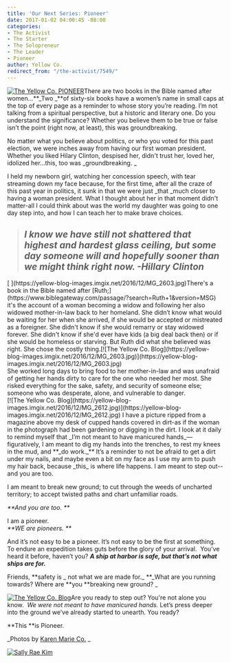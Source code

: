 ```yaml
---
title: 'Our Next Series: Pioneer'
date: 2017-01-02 04:00:45 -08:00
categories:
- The Activist
- The Starter
- The Solopreneur
- The Leader
- Pioneer
author: Yellow Co.
redirect_from: "/the-activist/7549/"
---
```


[![The Yellow Co. PIONEER](https://yellow-blog-images.imgix.net/2016/12/MG_2605.jpg)](https://yellow-blog-images.imgix.net/2016/12/MG_2605.jpg)There are two books in the Bible named after women…**_Two _**of sixty-six books have a women’s name in small caps at the top of every page as a reminder to whose story you’re reading. I’m not talking from a spiritual perspective, but a historic and literary one. Do you understand the significance? Whether you believe them to be true or false isn’t the point (right now, at least), this was groundbreaking.

No matter what you believe about politics, or who you voted for this past election, we were inches away from having our first woman president. Whether you liked Hilary Clinton, despised her, didn't trust her, loved her, idolized her...this, too was _groundbreaking. _

I held my newborn girl, watching her concession speech, with tear streaming down my face because, for the first time, after all the craze of this past year in politics, it sunk in that we were just _that _much closer to having a woman president. What I thought about her in that moment didn't matter-all I could think about was the world my daughter was going to one day step into, and how I can teach her to make brave choices.

> <div class="zn-body__paragraph">
>
> ## _I know we have still not shattered that highest and hardest glass ceiling, but some day someone will and hopefully sooner than we might think right now. -**Hillary Clinton**_
>
>   
> </div>

<div class="zn-body__paragraph">[  
](https://yellow-blog-images.imgix.net/2016/12/MG_2603.jpg)There's a book in the Bible named after [Ruth;](https://www.biblegateway.com/passage/?search=Ruth+1&version=MSG) it's the account of a woman becoming a widow and following her also widowed mother-in-law back to her homeland. She didn’t know what would be waiting for her when she arrived, if she would be accepted or mistreated as a foreigner. She didn't know if she would remarry or stay widowed forever. She didn't know if she'd ever have kids (a big deal back then) or if she would be homeless or starving. But Ruth did what she believed was right. She chose the costly thing.[![The Yellow Co. Blog](https://yellow-blog-images.imgix.net/2016/12/MG_2603.jpg)](https://yellow-blog-images.imgix.net/2016/12/MG_2603.jpg)</div>

<div class="zn-body__paragraph">She worked long days to bring food to her mother-in-law and was unafraid of getting her hands dirty to care for the one who needed her most. She risked everything for the sake, safety, and security of someone else; someone who was desperate, alone, and vulnerable to danger.</div>

<div class="zn-body__paragraph">[![The Yellow Co. Blog](https://yellow-blog-images.imgix.net/2016/12/MG_2612.jpg)](https://yellow-blog-images.imgix.net/2016/12/MG_2612.jpg) I have a picture ripped from a magazine above my desk of cupped hands covered in dirt-as if the woman in the photograph had been gardening or digging in the dirt. I look at it daily to remind myself that _I’m not meant to have manicured hands_—figuratively, I am meant to dig my hands into the trenches, to rest my knees in the mud, and **_do work._** It’s a reminder to not be afraid to get a dirt under my nails, and maybe even a bit on my face as I use my arm to push my hair back, because _this_ is where life happens. I am meant to step out--and you are too. </div>

I am meant to break new ground; to cut through the weeds of uncharted territory; to accept twisted paths and chart unfamiliar roads. 

_**And you are too. **_

I am a pioneer.  
_**WE are pioneers. **_  

And it’s not easy to be a pioneer. It’s not easy to be the first at something. To endure an expedition takes guts before the glory of your arrival.  You’ve heard it before, haven’t you? **_A ship at harbor is safe, but that’s not what ships are for._**

Friends, **safety is _ not what we are made for._ **_What are you running towards? Where are **you **breaking new ground? _

[![The Yellow Co. Blog](https://yellow-blog-images.imgix.net/2016/12/MG_1480.jpg)](https://yellow-blog-images.imgix.net/2016/12/MG_1480.jpg)Are you ready to step out? You're not alone you know.  _We were not meant to have manicured hands._ Let’s press deeper into the ground we’ve already started to unearth. You ready? 

**This **is Pioneer.

_Photos by [Karen Marie Co.](http://karenmarieco.com/) _

[![Sally Rae Kim](https://yellow-blog-images.imgix.net/2016/11/Sally-Kim-Bio.jpg)](http://lettersfromamister.tumblr.com/)
